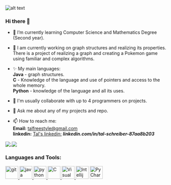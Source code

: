 ![alt text](https://directadmissiononline.com/wp-content/uploads/2018/09/computer-science-header.jpg)

### Hi there 👋

<!--
**TalSchreiber95/TalSchreiber95** is a ✨ _special_ ✨ repository because its `README.md` (this file) appears on your GitHub profile.

Here are some ideas to get you started: 
-->

- 🌱 I’m currently learning Computer Science and Mathematics Degree (Second year).

- 🔭 I am currently working on graph structures and realizing its properties.<br />
      There is a project of realizing a graph and creating a Pokemon game using familiar and complex algorithms.

- ✨  My main languages: <br />
      **Java** - graph structures.<br />
      **C** - Knowledge of the language and use of pointers and access to the whole memory.<br />
      **Python** - knowledge of the language and all its uses.

- 👯 I'm usually collaborate with up to 4 programmers on projects.

- 💬 Ask me about any of my projects and repo.

- 📫 How to reach me: <br /> 
      **Email:** talfreestyle@gmail.com <br />
      **linkedin:** [Tal's linkedin:](https://www.linkedin.com/in/tal-schreiber-87aa8b203/) ***linkedin.com/in/tal-schreiber-87aa8b203***
      
<a href="https://github.com/anuraghazra/github-readme-stats">
  <img align="center" src="https://github-readme-stats.vercel.app/api/top-langs/?username=TalSchreiber95&theme=slateorange&layout=compact" />
</a>
<a href="https://github.com/anuraghazra/convoychat">
  <img align="center" src="https://github-readme-stats.vercel.app/api?username=TalSchreiber95&show_icons=true&theme=slateorange&layout=compact&line_height=20" />
</a>

<h3 align="left">Languages and Tools:</h3>
<p align="left"> 
<a href="https://git-scm.com/" target="git"> <img src="https://www.vectorlogo.zone/logos/git-scm/git-scm-icon.svg" alt="git" width="40" height="40"/>  </a>
<a href="https://www.java.com" target="Java"> <img src="https://github.com/tomchen/stack-icons/blob/master/logos/java.svg" alt="java" width="40" height="40"/>  </a>  
<a href="https://www.python.org" target="Python"> <img src="https://github.com/tomchen/stack-icons/blob/master/logos/python.svg" alt="python" width="40" height="40"/>  </a>  
<a href="https://en.wikipedia.org/wiki/C_(programming_language)" title="C"> <img src="https://github.com/tomchen/stack-icons/blob/master/logos/c.svg" alt="C" width="40" height="40"/>  </a>  
<a href="https://code.visualstudio.com/" title="Visual Studio Code"> <img src="https://github.com/tomchen/stack-icons/blob/master/logos/visual-studio-code.svg" alt="Visual Studio Code" width="40" height="40"/>  </a>  
<a href="https://www.jetbrains.com/idea/" title="Intellij IDEA"> <img src="https://github.com/tomchen/stack-icons/blob/master/logos/intellij-idea.svg" alt="Intellij IDEA" width="40" height="40"/></a>  
<a href="https://www.jetbrains.com/pycharm/" target="PyCharm"> <img src="https://github.com/tomchen/stack-icons/blob/master/logos/pycharm.svg" alt="PyCharm" width="40" height="40"/></a>

      
<!--
- 🤔 I’m looking for help with ...
- 😄 Pronouns: None.
- ⚡ Fun fact: ...
-->
